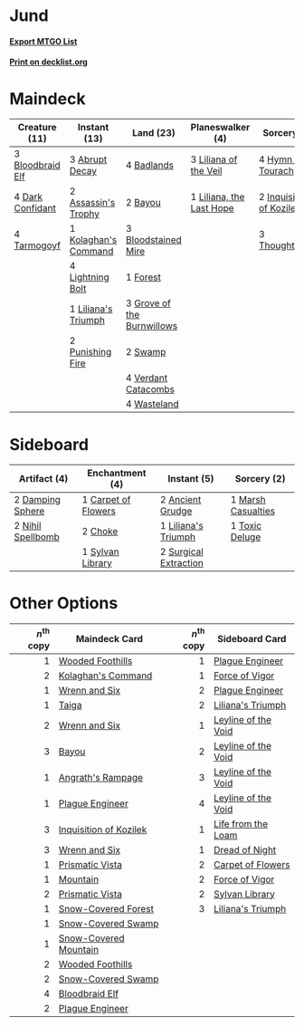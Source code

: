 # Jund

#### [Export MTGO List](../collection/Jund/Jund.txt)
#### [Print on decklist.org](http://decklist.org/?deckmain=3%09Abrupt%20Decay%0A2%09Assassin's%20Trophy%0A4%09Badlands%0A2%09Bayou%0A3%09Bloodbraid%20Elf%0A3%09Bloodstained%20Mire%0A4%09Dark%20Confidant%0A1%09Forest%0A3%09Grove%20of%20the%20Burnwillows%0A4%09Hymn%20to%20Tourach%0A2%09Inquisition%20of%20Kozilek%0A1%09Kolaghan's%20Command%0A4%09Lightning%20Bolt%0A3%09Liliana%20of%20the%20Veil%0A1%09Liliana's%20Triumph%0A1%09Liliana,%20the%20Last%20Hope%0A2%09Punishing%20Fire%0A2%09Swamp%0A4%09Tarmogoyf%0A3%09Thoughtseize%0A4%09Verdant%20Catacombs%0A4%09Wasteland&deckside=2%09Ancient%20Grudge%0A1%09Carpet%20of%20Flowers%0A2%09Choke%0A2%09Damping%20Sphere%0A1%09Liliana's%20Triumph%0A1%09Marsh%20Casualties%0A2%09Nihil%20Spellbomb%0A2%09Surgical%20Extraction%0A1%09Sylvan%20Library%0A1%09Toxic%20Deluge)
# Maindeck

|                                       Creature (11)                                       |                                         Instant (13)                                          |                                              Land (23)                                              |                                         Planeswalker (4)                                          |                                            Sorcery (9)                                            |
|-------------------------------------------------------------------------------------------|-----------------------------------------------------------------------------------------------|-----------------------------------------------------------------------------------------------------|---------------------------------------------------------------------------------------------------|---------------------------------------------------------------------------------------------------|
|3 [Bloodbraid Elf](http://gatherer.wizards.com/Pages/Card/Details.aspx?multiverseid=185053)|3 [Abrupt Decay](http://gatherer.wizards.com/Pages/Card/Details.aspx?multiverseid=456061)      |4 [Badlands](http://gatherer.wizards.com/Pages/Card/Details.aspx?multiverseid=878)                   |3 [Liliana of the Veil](http://gatherer.wizards.com/Pages/Card/Details.aspx?multiverseid=235597)   |4 [Hymn to Tourach](http://gatherer.wizards.com/Pages/Card/Details.aspx?multiverseid=413634)       |
|4 [Dark Confidant](http://gatherer.wizards.com/Pages/Card/Details.aspx?multiverseid=397731)|2 [Assassin's Trophy](http://gatherer.wizards.com/Pages/Card/Details.aspx?multiverseid=452902) |2 [Bayou](http://gatherer.wizards.com/Pages/Card/Details.aspx?multiverseid=879)                      |1 [Liliana, the Last Hope](http://gatherer.wizards.com/Pages/Card/Details.aspx?multiverseid=414388)|2 [Inquisition of Kozilek](http://gatherer.wizards.com/Pages/Card/Details.aspx?multiverseid=416897)|
|4 [Tarmogoyf](http://gatherer.wizards.com/Pages/Card/Details.aspx?multiverseid=136142)     |1 [Kolaghan's Command](http://gatherer.wizards.com/Pages/Card/Details.aspx?multiverseid=394613)|3 [Bloodstained Mire](http://gatherer.wizards.com/Pages/Card/Details.aspx?multiverseid=405094)       |                                                                                                   |3 [Thoughtseize](http://gatherer.wizards.com/Pages/Card/Details.aspx?multiverseid=438676)          |
|                                                                                           |4 [Lightning Bolt](http://gatherer.wizards.com/Pages/Card/Details.aspx?multiverseid=806)       |1 [Forest](http://gatherer.wizards.com/Pages/Card/Details.aspx?multiverseid=439860)                  |                                                                                                   |                                                                                                   |
|                                                                                           |1 [Liliana's Triumph](http://gatherer.wizards.com/Pages/Card/Details.aspx?multiverseid=461025) |3 [Grove of the Burnwillows](http://gatherer.wizards.com/Pages/Card/Details.aspx?multiverseid=130595)|                                                                                                   |                                                                                                   |
|                                                                                           |2 [Punishing Fire](http://gatherer.wizards.com/Pages/Card/Details.aspx?multiverseid=247550)    |2 [Swamp](http://gatherer.wizards.com/Pages/Card/Details.aspx?multiverseid=439858)                   |                                                                                                   |                                                                                                   |
|                                                                                           |                                                                                               |4 [Verdant Catacombs](http://gatherer.wizards.com/Pages/Card/Details.aspx?multiverseid=405113)       |                                                                                                   |                                                                                                   |
|                                                                                           |                                                                                               |4 [Wasteland](http://gatherer.wizards.com/Pages/Card/Details.aspx?multiverseid=413790)               |                                                                                                   |                                                                                                   |


# Sideboard

|                                        Artifact (4)                                        |                                      Enchantment (4)                                       |                                          Instant (5)                                           |                                         Sorcery (2)                                         |
|--------------------------------------------------------------------------------------------|--------------------------------------------------------------------------------------------|------------------------------------------------------------------------------------------------|---------------------------------------------------------------------------------------------|
|2 [Damping Sphere](http://gatherer.wizards.com/Pages/Card/Details.aspx?multiverseid=443101) |1 [Carpet of Flowers](http://gatherer.wizards.com/Pages/Card/Details.aspx?multiverseid=5858)|2 [Ancient Grudge](http://gatherer.wizards.com/Pages/Card/Details.aspx?multiverseid=235600)     |1 [Marsh Casualties](http://gatherer.wizards.com/Pages/Card/Details.aspx?multiverseid=380238)|
|2 [Nihil Spellbomb](http://gatherer.wizards.com/Pages/Card/Details.aspx?multiverseid=442215)|2 [Choke](http://gatherer.wizards.com/Pages/Card/Details.aspx?multiverseid=45431)           |1 [Liliana's Triumph](http://gatherer.wizards.com/Pages/Card/Details.aspx?multiverseid=461025)  |1 [Toxic Deluge](http://gatherer.wizards.com/Pages/Card/Details.aspx?multiverseid=376559)    |
|                                                                                            |1 [Sylvan Library](http://gatherer.wizards.com/Pages/Card/Details.aspx?multiverseid=2240)   |2 [Surgical Extraction](http://gatherer.wizards.com/Pages/Card/Details.aspx?multiverseid=397706)|                                                                                             |


# Other Options

|*n*<sup>th</sup> copy|                                          Maindeck Card                                          |*n*<sup>th</sup> copy|                                        Sideboard Card                                        |
|--------------------:|-------------------------------------------------------------------------------------------------|--------------------:|----------------------------------------------------------------------------------------------|
|                    1|[Wooded Foothills](http://gatherer.wizards.com/Pages/Card/Details.aspx?multiverseid=405116)      |                    1|[Plague Engineer](http://gatherer.wizards.com/Pages/Card/Details.aspx?multiverseid=464049)    |
|                    2|[Kolaghan's Command](http://gatherer.wizards.com/Pages/Card/Details.aspx?multiverseid=394613)    |                    1|[Force of Vigor](http://gatherer.wizards.com/Pages/Card/Details.aspx?multiverseid=464113)     |
|                    1|[Wrenn and Six](http://gatherer.wizards.com/Pages/Card/Details.aspx?multiverseid=464166)         |                    2|[Plague Engineer](http://gatherer.wizards.com/Pages/Card/Details.aspx?multiverseid=464049)    |
|                    1|[Taiga](http://gatherer.wizards.com/Pages/Card/Details.aspx?multiverseid=883)                    |                    2|[Liliana's Triumph](http://gatherer.wizards.com/Pages/Card/Details.aspx?multiverseid=461025)  |
|                    2|[Wrenn and Six](http://gatherer.wizards.com/Pages/Card/Details.aspx?multiverseid=464166)         |                    1|[Leyline of the Void](http://gatherer.wizards.com/Pages/Card/Details.aspx?multiverseid=107682)|
|                    3|[Bayou](http://gatherer.wizards.com/Pages/Card/Details.aspx?multiverseid=879)                    |                    2|[Leyline of the Void](http://gatherer.wizards.com/Pages/Card/Details.aspx?multiverseid=107682)|
|                    1|[Angrath's Rampage](http://gatherer.wizards.com/Pages/Card/Details.aspx?multiverseid=461112)     |                    3|[Leyline of the Void](http://gatherer.wizards.com/Pages/Card/Details.aspx?multiverseid=107682)|
|                    1|[Plague Engineer](http://gatherer.wizards.com/Pages/Card/Details.aspx?multiverseid=464049)       |                    4|[Leyline of the Void](http://gatherer.wizards.com/Pages/Card/Details.aspx?multiverseid=107682)|
|                    3|[Inquisition of Kozilek](http://gatherer.wizards.com/Pages/Card/Details.aspx?multiverseid=416897)|                    1|[Life from the Loam](http://gatherer.wizards.com/Pages/Card/Details.aspx?multiverseid=338409) |
|                    3|[Wrenn and Six](http://gatherer.wizards.com/Pages/Card/Details.aspx?multiverseid=464166)         |                    1|[Dread of Night](http://gatherer.wizards.com/Pages/Card/Details.aspx?multiverseid=14580)      |
|                    1|[Prismatic Vista](http://gatherer.wizards.com/Pages/Card/Details.aspx?multiverseid=464193)       |                    2|[Carpet of Flowers](http://gatherer.wizards.com/Pages/Card/Details.aspx?multiverseid=5858)    |
|                    1|[Mountain](http://gatherer.wizards.com/Pages/Card/Details.aspx?multiverseid=439859)              |                    2|[Force of Vigor](http://gatherer.wizards.com/Pages/Card/Details.aspx?multiverseid=464113)     |
|                    2|[Prismatic Vista](http://gatherer.wizards.com/Pages/Card/Details.aspx?multiverseid=464193)       |                    2|[Sylvan Library](http://gatherer.wizards.com/Pages/Card/Details.aspx?multiverseid=2240)       |
|                    1|[Snow-Covered Forest](http://gatherer.wizards.com/Pages/Card/Details.aspx?multiverseid=121192)   |                    3|[Liliana's Triumph](http://gatherer.wizards.com/Pages/Card/Details.aspx?multiverseid=461025)  |
|                    1|[Snow-Covered Swamp](http://gatherer.wizards.com/Pages/Card/Details.aspx?multiverseid=121256)    |                     |                                                                                              |
|                    1|[Snow-Covered Mountain](http://gatherer.wizards.com/Pages/Card/Details.aspx?multiverseid=121233) |                     |                                                                                              |
|                    2|[Wooded Foothills](http://gatherer.wizards.com/Pages/Card/Details.aspx?multiverseid=405116)      |                     |                                                                                              |
|                    2|[Snow-Covered Swamp](http://gatherer.wizards.com/Pages/Card/Details.aspx?multiverseid=121256)    |                     |                                                                                              |
|                    4|[Bloodbraid Elf](http://gatherer.wizards.com/Pages/Card/Details.aspx?multiverseid=185053)        |                     |                                                                                              |
|                    2|[Plague Engineer](http://gatherer.wizards.com/Pages/Card/Details.aspx?multiverseid=464049)       |                     |                                                                                              |

